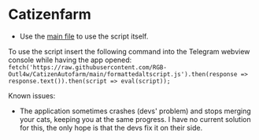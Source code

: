# Catizenfarm

* Use the [main file]([https://github.com/RGB-Outl4w/CatizenAutofarm/blob/main/formattedaltscript.js](https://github.com/RGB-Outl4w/Catizenfarm/blob/rel/release_AutoFarmCatizen_telegramwebviewscript.js)) to use the script itself.

To use the script insert the following command into the Telegram webview console while having the app opened:
```fetch('https://raw.githubusercontent.com/RGB-Outl4w/CatizenAutofarm/main/formattedaltscript.js').then(response => response.text()).then(script => eval(script));```

Known issues:
  * The application sometimes crashes (devs' problem) and stops merging your cats, keeping you at the same progress. I have no current solution for this, the only hope is that the devs fix it on their side.
